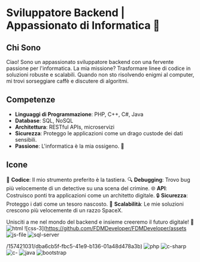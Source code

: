 # Sviluppatore Backend | Appassionato di Informatica 🚀

## Chi Sono
Ciao! Sono un appassionato sviluppatore backend con una fervente passione per l'informatica. La mia missione? Trasformare linee di codice in soluzioni robuste e scalabili. Quando non sto risolvendo enigmi al computer, mi trovi sorseggiare caffè e discutere di algoritmi.

## Competenze
- **Linguaggi di Programmazione**: PHP, C++, C#, Java
- **Database**: SQL, NoSQL
- **Architettura**: RESTful APIs, microservizi
- **Sicurezza**: Proteggo le applicazioni come un drago custode dei dati sensibili.
- **Passione**: L'informatica è la mia ossigeno. 🤖

## Icone
🔧 **Codice**: Il mio strumento preferito è la tastiera.
🔍 **Debugging**: Trovo bug più velocemente di un detective su una scena del crimine.
🌐 **API**: Costruisco ponti tra applicazioni come un architetto digitale.
🔒 **Sicurezza**: Proteggo i dati come un tesoro nascosto.
🚀 **Scalabilità**: Le mie soluzioni crescono più velocemente di un razzo SpaceX.

Unisciti a me nel mondo del backend e insieme creeremo il futuro digitale! 🌟
![html](https://github.com/FDMDeveloper/FDMDeveloper/assets/157421031/45f942d4-4cee-4cc4-a6ea-38d37d07690b)
![css-3](https://github.com/FDMDeveloper/FDMDeveloper/assets
![js-file](https://github.com/FDMDeveloper/FDMDeveloper/assets/157421031/73a2183b-1a29-4c21-8972-2aa43d65bd08)
![sql-server](https://github.com/FDMDeveloper/FDMDeveloper/assets/157421031/7d463740-f574-4686-b4d6-256e72f33857)

/157421031/dba6cb5f-fbc5-41e9-b136-01a48d478a3b)
![php](https://github.com/FDMDeveloper/FDMDeveloper/assets/157421031/ba99987f-8e08-4aa7-b593-eab96ce94c98)
![c-sharp](https://github.com/FDMDeveloper/FDMDeveloper/assets/157421031/8db93621-5503-4305-accf-edc88d7c1569)
![c-](https://github.com/FDMDeveloper/FDMDeveloper/assets/157421031/be8457ab-4c0a-493c-8e62-ecdac938a9b3)
![java](https://github.com/FDMDeveloper/FDMDeveloper/assets/157421031/88f0bec8-a464-465e-ac51-ae5dce015451)
![bootstrap](https://github.com/FDMDeveloper/FDMDeveloper/assets/157421031/aeb27221-ab75-4e66-b521-895a1dd5b46f)


